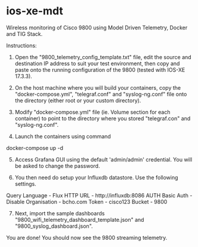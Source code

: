 # ios-xe-mdt
Wireless monitoring of Cisco 9800 using Model Driven Telemetry, Docker and TIG Stack.

Instructions:

1. Open the "9800_telemetry_config_template.txt" file, edit the source and destination IP address to suit your test environment, then copy and paste onto the running configuration of the 9800 (tested with IOS-XE 17.3.3).

2. On the host machine where you will build your containers, copy the "docker-compose.yml", "telegraf.conf" and "syslog-ng.conf" file onto the directory (either root or your custom directory).
 
3. Modify "docker-compose.yml" file (ie. Volume section for each container) to point to the directory where you stored "telegraf.con" and "syslog-ng.conf".

4. Launch the containers using command

docker-compose up -d

5. Access Grafana GUI using the default 'admin/admin' credential.  You will be asked to change the password.

6. You then need do setup your Influxdb datastore.  Use the following settings.

Query Language - Flux
HTTP URL - http://influxdb:8086
AUTH Basic Auth - Disable
Organisation - bcho.com
Token - cisco123
Bucket - 9800

7. Next, import the sample dashboards "9800_wifi_telemetry_dashboard_template.json" and "9800_syslog_dashboard.json".

You are done!  You should now see the 9800 streaming telemetry.
